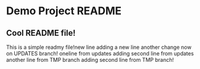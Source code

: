 # Demo Project README
## Cool README file!
This is a simple readmy file!new line
adding a new line
another change now on UPDATES branch!
oneline from updates
adding second line from updates
another line from TMP branch
adding second line from TMP branch!

